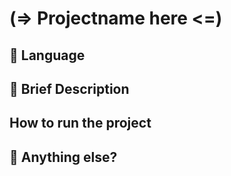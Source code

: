# (=> Projectname here <=)

## 📘 Language

## 🧠 Brief Description

## How to run the project

## 💬 Anything else?
